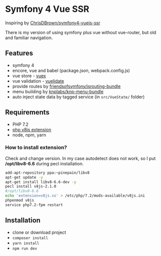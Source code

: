 # Symfony 4 Vue SSR

Inspiring by [ChrisDBrown/symfony4-vuejs-ssr](https://github.com/ChrisDBrown/symfony4-vuejs-ssr)

There is my version of using symfony plus vue without vue-router, but old and familiar navigation.

## Features

* symfony 4
* encore, vue and babel (package.json, webpack.config.js) 
* vue store - [vuex](https://vuex.vuejs.org/ru/)
* vue validation - [vuelidate](https://monterail.github.io/vuelidate/)
* provide routes by [friendsofsymfony/jsrouting-bundle](https://github.com/FriendsOfSymfony/FOSJsRoutingBundle/tree/master)
* menu building by [knplabs/knp-menu-bundle](https://symfony.com/doc/master/bundles/KnpMenuBundle/index.html)
* auto inject state data by tagged service (in `src/VueState/` folder)

## Requirements

* PHP 7.2
* [php v8js extension](https://github.com/phpv8/v8js)
* node, npm, yarn

### How to install extension?

Check and change version. In my case autodetect does not work, so I put **/opt/libv8-6.6** during pecl installation.

```bash
add-apt-repository ppa:~pinepain/libv8
apt-get update -y
apt-get install libv8-6.6-dev -y
pecl install v8js-2.1.0
#/opt/libv8-6.6
echo 'extension=v8js.so' > /etc/php/7.2/mods-available/v8js.ini
phpenmod v8js
service php7.2-fpm restart
```

## Installation

* clone or download project
* ```composer install```
* ```yarn install```
* ```npm run dev```